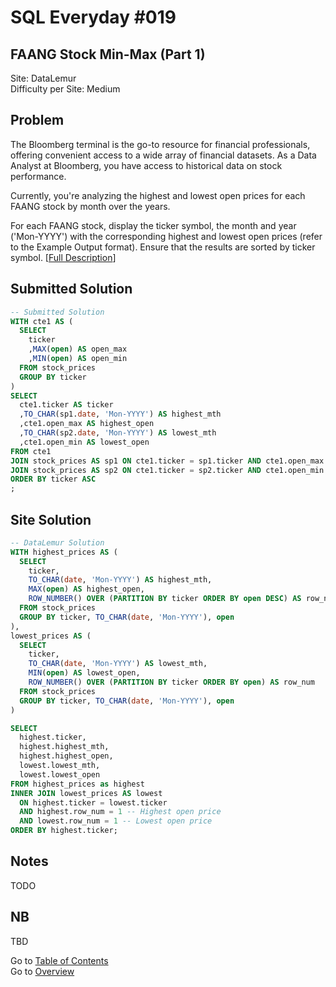 # SQL Everyday \#019

## FAANG Stock Min-Max (Part 1)

Site: DataLemur\
Difficulty per Site: Medium

## Problem

The Bloomberg terminal is the go-to resource for financial professionals, offering convenient access to a wide array of financial datasets. As a Data Analyst at Bloomberg, you have access to historical data on stock performance.

Currently, you're analyzing the highest and lowest open prices for each FAANG stock by month over the years.

For each FAANG stock, display the ticker symbol, the month and year ('Mon-YYYY') with the corresponding highest and lowest open prices (refer to the Example Output format). Ensure that the results are sorted by ticker symbol. [[Full Description](https://datalemur.com/questions/sql-bloomberg-stock-min-max-1)]

## Submitted Solution

```sql
-- Submitted Solution
WITH cte1 AS (
  SELECT
    ticker
    ,MAX(open) AS open_max
    ,MIN(open) AS open_min
  FROM stock_prices
  GROUP BY ticker
)
SELECT
  cte1.ticker AS ticker
  ,TO_CHAR(sp1.date, 'Mon-YYYY') AS highest_mth
  ,cte1.open_max AS highest_open
  ,TO_CHAR(sp2.date, 'Mon-YYYY') AS lowest_mth
  ,cte1.open_min AS lowest_open
FROM cte1
JOIN stock_prices AS sp1 ON cte1.ticker = sp1.ticker AND cte1.open_max = sp1.open
JOIN stock_prices AS sp2 ON cte1.ticker = sp2.ticker AND cte1.open_min = sp2.open
ORDER BY ticker ASC
;
```

## Site Solution

```sql
-- DataLemur Solution 
WITH highest_prices AS (
  SELECT 
    ticker,
    TO_CHAR(date, 'Mon-YYYY') AS highest_mth,
    MAX(open) AS highest_open,
    ROW_NUMBER() OVER (PARTITION BY ticker ORDER BY open DESC) AS row_num
  FROM stock_prices
  GROUP BY ticker, TO_CHAR(date, 'Mon-YYYY'), open
),
lowest_prices AS (
  SELECT 
    ticker,
    TO_CHAR(date, 'Mon-YYYY') AS lowest_mth,
    MIN(open) AS lowest_open,
    ROW_NUMBER() OVER (PARTITION BY ticker ORDER BY open) AS row_num
  FROM stock_prices
  GROUP BY ticker, TO_CHAR(date, 'Mon-YYYY'), open
)

SELECT
  highest.ticker,
  highest.highest_mth,
  highest.highest_open,
  lowest.lowest_mth,
  lowest.lowest_open
FROM highest_prices as highest
INNER JOIN lowest_prices AS lowest
  ON highest.ticker = lowest.ticker
  AND highest.row_num = 1 -- Highest open price
  AND lowest.row_num = 1 -- Lowest open price
ORDER BY highest.ticker;
```

## Notes

TODO

## NB

TBD

Go to [Table of Contents](/README.md#contents)\
Go to [Overview](/README.md)
